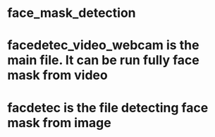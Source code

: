 # face_mask_detection
# facedetec_video_webcam is the main file. It can be run fully face mask from video
# facdetec is the file detecting face mask from image
